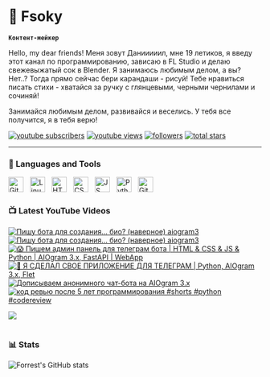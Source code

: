 # 🥑 Fsoky

**`Контент-мейкер`**

Hello, my dear friends! Меня зовут Данииииил, мне 19 летиков, я введу этот канал по программированию, зависаю в FL Studio и делаю свежевыжатый сок в Blender. Я занимаюсь любимым делом, а вы? Нет..? Тогда прямо сейчас бери карандаши - рисуй! Тебе нравиться писать стихи - хватайся за ручку с глянцевыми, черными чернилами и сочиняй!

Занимайся любимым делом, развивайся и веселись. У тебя все получится, я в тебя верю!

   <p align="left">
      <a href="https://www.youtube.com/c/fknight?sub_confirmation=1">
         <img alt="youtube subscribers" title="Subscribe to my YouTube channel" src="https://custom-icon-badges.demolab.com/youtube/channel/subscribers/UCeiC2G8vcz6tBmvVo8ydMgQ?color=%23E05D44&label=SUBSCRIBE&logo=video&logoColor=white&style=for-the-badge&labelColor=CE4630"/></a> 
      <a href="https://www.youtube.com/c/fknight">
         <img alt="youtube views" title="YouTube views" src="https://custom-icon-badges.demolab.com/youtube/channel/views/UCeiC2G8vcz6tBmvVo8ydMgQ?color=%23E1AD0E&logo=eye&logoColor=white&style=for-the-badge&labelColor=C79600"/></a> 
      <a href="https://github.com/ForrestKnight?tab=followers">
         <img alt="followers" title="Follow me on Github" src="https://custom-icon-badges.demolab.com/github/followers/Fsoky?color=236ad3&labelColor=1155ba&style=for-the-badge&logo=person-add&label=Follow&logoColor=white"/></a>
      <a href="https://github.com/ForrestKnight?tab=repositories&sort=stargazers">
         <img alt="total stars" title="Total stars on GitHub" src="https://custom-icon-badges.demolab.com/github/stars/Fsoky?color=55960c&style=for-the-badge&labelColor=488207&logo=star"/></a>
   </p>

---

### 🧰 Languages and Tools

<img align="left" alt="Git" width="30px" style="padding-right:10px;" src="https://cdn.jsdelivr.net/gh/devicons/devicon/icons/git/git-original.svg" />
<img align="left" alt="Linux" width="30px" style="padding-right:10px;" src="https://cdn.jsdelivr.net/gh/devicons/devicon/icons/linux/linux-original.svg" />
<img align="left" alt="HTML" width="30px" style="padding-right:10px;" src="https://cdn.jsdelivr.net/gh/devicons/devicon/icons/html5/html5-plain.svg" />
<img align="left" alt="CSS" width="30px" style="padding-right:10px;" src="https://cdn.jsdelivr.net/gh/devicons/devicon/icons/css3/css3-plain.svg" />
<img align="left" alt="JS" width="30px" style="padding-right:10px;" src="https://cdn.jsdelivr.net/gh/devicons/devicon/icons/javascript/javascript-plain.svg" />
<img align="left" alt="Python" width="30px" style="padding-right:10px;" src="https://cdn.jsdelivr.net/gh/devicons/devicon/icons/python/python-plain.svg" />
<img align="left" alt="GitHub" width="30px" style="padding-right:10px;" src="https://cdn.jsdelivr.net/gh/devicons/devicon/icons/github/github-original.svg" />

<br />

#

### 📺 Latest YouTube Videos

<!-- BEGIN YOUTUBE-CARDS -->
[![Пишу бота для создания... био? (наверное) aiogram3](https://ytcards.demolab.com/?id=7AkkqEjPdXo&title=%D0%9F%D0%B8%D1%88%D1%83+%D0%B1%D0%BE%D1%82%D0%B0+%D0%B4%D0%BB%D1%8F+%D1%81%D0%BE%D0%B7%D0%B4%D0%B0%D0%BD%D0%B8%D1%8F...+%D0%B1%D0%B8%D0%BE%3F+%28%D0%BD%D0%B0%D0%B2%D0%B5%D1%80%D0%BD%D0%BE%D0%B5%29+aiogram3&lang=en&timestamp=1705865896&background_color=%230d1117&title_color=%23ffffff&stats_color=%23dedede&max_title_lines=1&width=250&border_radius=5 "Пишу бота для создания... био? (наверное) aiogram3")](https://www.youtube.com/watch?v=7AkkqEjPdXo)
[![Пишу бота для создания... био? (наверное) aiogram3](https://ytcards.demolab.com/?id=Ib3HiIuCRtQ&title=%D0%9F%D0%B8%D1%88%D1%83+%D0%B1%D0%BE%D1%82%D0%B0+%D0%B4%D0%BB%D1%8F+%D1%81%D0%BE%D0%B7%D0%B4%D0%B0%D0%BD%D0%B8%D1%8F...+%D0%B1%D0%B8%D0%BE%3F+%28%D0%BD%D0%B0%D0%B2%D0%B5%D1%80%D0%BD%D0%BE%D0%B5%29+aiogram3&lang=en&timestamp=1705865480&background_color=%230d1117&title_color=%23ffffff&stats_color=%23dedede&max_title_lines=1&width=250&border_radius=5 "Пишу бота для создания... био? (наверное) aiogram3")](https://www.youtube.com/watch?v=Ib3HiIuCRtQ)
[![😱 Пишем админ панель для телеграм бота | HTML & CSS & JS & Python | AIOgram 3.x, FastAPI | WebApp](https://ytcards.demolab.com/?id=SBrE1FVYcpE&title=%F0%9F%98%B1+%D0%9F%D0%B8%D1%88%D0%B5%D0%BC+%D0%B0%D0%B4%D0%BC%D0%B8%D0%BD+%D0%BF%D0%B0%D0%BD%D0%B5%D0%BB%D1%8C+%D0%B4%D0%BB%D1%8F+%D1%82%D0%B5%D0%BB%D0%B5%D0%B3%D1%80%D0%B0%D0%BC+%D0%B1%D0%BE%D1%82%D0%B0+%7C+HTML+%26+CSS+%26+JS+%26+Python+%7C+AIOgram+3.x%2C+FastAPI+%7C+WebApp&lang=en&timestamp=1705782762&background_color=%230d1117&title_color=%23ffffff&stats_color=%23dedede&max_title_lines=1&width=250&border_radius=5 "😱 Пишем админ панель для телеграм бота | HTML & CSS & JS & Python | AIOgram 3.x, FastAPI | WebApp")](https://www.youtube.com/watch?v=SBrE1FVYcpE)
[![🍊 Я СДЕЛАЛ СВОЕ ПРИЛОЖЕНИЕ ДЛЯ ТЕЛЕГРАМ | Python, AIOgram 3.x, Flet](https://ytcards.demolab.com/?id=aPLTqOs-jgY&title=%F0%9F%8D%8A+%D0%AF+%D0%A1%D0%94%D0%95%D0%9B%D0%90%D0%9B+%D0%A1%D0%92%D0%9E%D0%95+%D0%9F%D0%A0%D0%98%D0%9B%D0%9E%D0%96%D0%95%D0%9D%D0%98%D0%95+%D0%94%D0%9B%D0%AF+%D0%A2%D0%95%D0%9B%D0%95%D0%93%D0%A0%D0%90%D0%9C+%7C+Python%2C+AIOgram+3.x%2C+Flet&lang=en&timestamp=1704895109&background_color=%230d1117&title_color=%23ffffff&stats_color=%23dedede&max_title_lines=1&width=250&border_radius=5 "🍊 Я СДЕЛАЛ СВОЕ ПРИЛОЖЕНИЕ ДЛЯ ТЕЛЕГРАМ | Python, AIOgram 3.x, Flet")](https://www.youtube.com/watch?v=aPLTqOs-jgY)
[![Дописываем анонимного чат-бота на AIOgram 3.x](https://ytcards.demolab.com/?id=dMiVfLNThMY&title=%D0%94%D0%BE%D0%BF%D0%B8%D1%81%D1%8B%D0%B2%D0%B0%D0%B5%D0%BC+%D0%B0%D0%BD%D0%BE%D0%BD%D0%B8%D0%BC%D0%BD%D0%BE%D0%B3%D0%BE+%D1%87%D0%B0%D1%82-%D0%B1%D0%BE%D1%82%D0%B0+%D0%BD%D0%B0+AIOgram+3.x&lang=en&timestamp=1704481474&background_color=%230d1117&title_color=%23ffffff&stats_color=%23dedede&max_title_lines=1&width=250&border_radius=5 "Дописываем анонимного чат-бота на AIOgram 3.x")](https://www.youtube.com/watch?v=dMiVfLNThMY)
[![код ревью после 5 лет программирования #shorts #python #codereview](https://ytcards.demolab.com/?id=efDA8nCDr_M&title=%D0%BA%D0%BE%D0%B4+%D1%80%D0%B5%D0%B2%D1%8C%D1%8E+%D0%BF%D0%BE%D1%81%D0%BB%D0%B5+5+%D0%BB%D0%B5%D1%82+%D0%BF%D1%80%D0%BE%D0%B3%D1%80%D0%B0%D0%BC%D0%BC%D0%B8%D1%80%D0%BE%D0%B2%D0%B0%D0%BD%D0%B8%D1%8F+%23shorts+%23python+%23codereview&lang=en&timestamp=1704125010&background_color=%230d1117&title_color=%23ffffff&stats_color=%23dedede&max_title_lines=1&width=250&border_radius=5 "код ревью после 5 лет программирования #shorts #python #codereview")](https://www.youtube.com/watch?v=efDA8nCDr_M)
<!-- END YOUTUBE-CARDS -->

[<img src="https://custom-icon-badges.demolab.com/badge/-Subscribe%20For%20More-red?style=for-the-badge&logo=video&logoColor=white"/>](https://www.youtube.com/c/Фсоки?sub_confirmation=1)

#

### 📊 Stats

![Forrest's GitHub stats](https://github-readme-stats.vercel.app/api?username=fsoky&show_icons=true&theme=dracula)

<!-- ![GitHub Streak](https://streak-stats.demolab.com?user=ForrestKnight&theme=dracula&border_radius=4.5) -->
